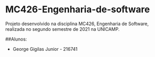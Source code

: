 # MC426-Engenharia-de-software

Projeto desenvolvido na disciplina MC426, Engenharia de Software, realizada no segundo semestre de 2021 na UNICAMP.

##Alunos:
+ George Gigilas Junior - 216741